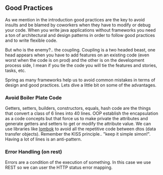 ## Good Practices

As we mention in the introduction good practices are the key to avoid insults and be blamed by coworkers when they have to modify or debug your code. When you write java applications without frameworks you need a ton of architectural and design patterns in order to follow good practices and to write flexible code.

But who is the enemy?.. the coupling. Coupling is a two headed beast, one head appears when you have to add features on an existing code (even worst when the code is on prod) and the other is on the development process side, I mean if you tie the code you will tie the features and stories, tasks, etc.

Spring as many frameworks help us to avoid common mistakes in terms of design and good practices. Lets dive a little bit on some of the advantages.

### Avoid Boiler Plate Code
Getters, setters, builders, constructors, equals, hash code are the things that convert a class of 6 lines into 40 lines. OOP establish the encapsulation as a code concepts but that force us to make private the attributes and generate getters and setters to get or modify the attribute value. We can use libraries like [lombok](https://projectlombok.org/) to avoid all the repetitive code between dtos (data transfer objects). Remember the KISS principle.. "keep it simple simon!". Having a lot of lines is an anti-pattern.

### Error Handling (on rest)
Errors are a condition of the execution of something. In this case we use REST so we can user the HTTP status error mapping.


